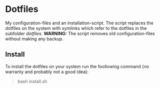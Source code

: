 # Dotfiles
My configuration-files and an installation-script. The script replaces the dotfiles on the system with symlinks which refer to the dotfiles in the subfolder *dotfiles*. **WARNING:** The script removes old configuration-files without making any backup.

## Install
To install the dotfiles on your system run the foollowing command (no warranty and probably not a good idea):
> bash install.sh
